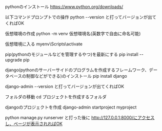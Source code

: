 pythonのインストール
https://www.python.org/downloads/

以下コマンドプロンプトでの操作
python --version
と打ってバージョンが出てくればOK

仮想環境の作成
python -m venv 仮想環境名(英数字で自由に命名可能)

仮想環境に入る
myenv\Scripts\activate

pip(pythonのモジュールなどを管理するやつ)を最新にする
pip install --upgrade pip

django(pythonのサーバーサイドのプログラムを作成するフレームワーク、データベースの制御などができる)のインストール
pip install django

django-admin --version
と打ってバージョンが出てくればOK

フォルダの移動
cd プロジェクトを作成するフォルダ

djangoのプロジェクトを作成
django-admin startproject myproject

python manage.py runserver
と打った後に
http://127.0.0.1:8000/にアクセスし、ページが表示されればOK
